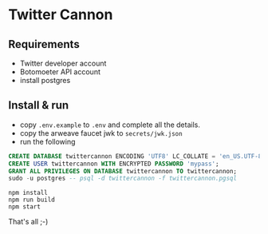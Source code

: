# Twitter Cannon

## Requirements

- Twitter developer account 
- Botomoeter API account
- install postgres

## Install & run

- copy `.env.example` to `.env` and complete all the details.
- copy the arweave faucet jwk to `secrets/jwk.json`
- run the following

```sql
CREATE DATABASE twittercannon ENCODING 'UTF8' LC_COLLATE = 'en_US.UTF-8' LC_CTYPE 'en_US.UTF-8' TEMPLATE template0;
CREATE USER twittercannon WITH ENCRYPTED PASSWORD 'mypass';
GRANT ALL PRIVILEGES ON DATABASE twittercannon TO twittercannon;
sudo -u postgres -- psql -d twittercannon -f twittercannon.pgsql 
```
```
npm install
npm run build
npm start
```

That's all ;-)


<!-- 
sudo -u postgres -- psql -c 'create database `<DB_USER>`'
sudo -u postgres -- psql -d targetdb -f sourcedb.sql
psql -f /some/path/my_script_name.sql — The -f option will instruct psql to execute the file. This is arguably the most critical of all the options.
-->
